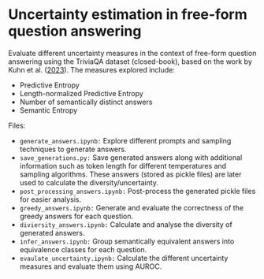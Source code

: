 # Uncertainty estimation in free-form question answering

Evaluate different uncertainty measures in the context of free-form question answering using the TriviaQA dataset
(closed-book), based on the work by Kuhn et al. ([2023](https://arxiv.org/pdf/2302.09664)). The measures explored
include:

- Predictive Entropy
- Length-normalized Predictive Entropy
- Number of semantically distinct answers
- Semantic Entropy

Files:

- `generate_answers.ipynb:` Explore different prompts and sampling techniques to generate answers.
- `save_generations.py:` Save generated answers along with additional information such as token length for different
  temperatures and sampling algorithms. These answers (stored as pickle files) are later used to
  calculate the diversity/uncertainty.
- `post_processing_answers.ipynb:` Post-process the generated pickle files for easier analysis.
- `greedy_answers.ipynb:` Generate and evaluate the correctness of the greedy answers for each question.
- `diviersity_answers.ipynb:` Calculate and analyse the diversity of generated answers.
- `infer_answers.ipynb:` Group semantically equivalent answers into equivalence classes for each question.
- `evaulate_uncertainty.ipynb:` Calculate the different uncertainty measures and evaluate them using AUROC.
